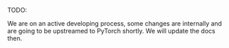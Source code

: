 TODO:

We are on an active developing process, some changes are internally and are going to be upstreamed to PyTorch shortly. We will update the docs then.

